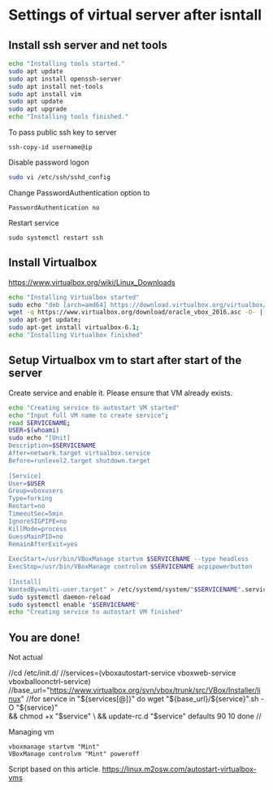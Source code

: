# Settings of virtual server after isntall

## Install ssh server and net tools
```Bash
echo "Installing tools started."
sudo apt update
sudo apt install openssh-server
sudo apt install net-tools
sudo apt install vim
sudo apt update
sudo apt upgrade
echo "Installing tools finished."
```

To pass public ssh key to server
```
ssh-copy-id username@ip
```

Disable password logon
```Bash
sudo vi /etc/ssh/sshd_config
```

Change PasswordAuthentication option to
```
PasswordAuthentication no
```

Restart service
```
sudo systemctl restart ssh
```

## Install Virtualbox
https://www.virtualbox.org/wiki/Linux_Downloads 
```Bash
echo "Installing Virtualbox started"
sudo echo "deb [arch=amd64] https://download.virtualbox.org/virtualbox/debian eoan contrib" >> /etc/apt/sources.list;
wget -q https://www.virtualbox.org/download/oracle_vbox_2016.asc -O- | sudo apt-key add -;
sudo apt-get update;
sudo apt-get install virtualbox-6.1;
echo "Installing Virtualbox finished"
```



## Setup Virtualbox vm to start after start of the server
Create service and enable it. Please ensure that VM already exists.
``` Bash
echo "Creating service to autostart VM started"
echo "Input full VM name to create service";
read SERVICENAME;
USER=$(whoami)
sudo echo "[Unit]
Description=$SERVICENAME
After=network.target virtualbox.service
Before=runlevel2.target shutdown.target
 
[Service]
User=$USER
Group=vboxusers
Type=forking
Restart=no
TimeoutSec=5min
IgnoreSIGPIPE=no
KillMode=process
GuessMainPID=no
RemainAfterExit=yes
 
ExecStart=/usr/bin/VBoxManage startvm $SERVICENAME --type headless
ExecStop=/usr/bin/VBoxManage controlvm $SERVICENAME acpipowerbutton
 
[Install]
WantedBy=multi-user.target" > /etc/systemd/system/"$SERVICENAME".service;
sudo systemctl daemon-reload
sudo systemctl enable "$SERVICENAME"
echo "Creating service to autostart VM finished"
```
## You are done!

Not actual

//cd /etc/init.d/
//services=(vboxautostart-service vboxweb-service vboxballoonctrl-service)
//base_url="https://www.virtualbox.org/svn/vbox/trunk/src/VBox/Installer/linux"
//for service in "${services[@]}"
    do
      wget "${base_url}/${service}".sh -O "${service}" \
      && chmod +x "$service"  \
      && update-rc.d "$service" defaults 90 10
    done
//

Managing vm
```
vboxmanage startvm "Mint"                                                           
VBoxManage controlvm "Mint" poweroff             
```     

Script based on this article.
https://linux.m2osw.com/autostart-virtualbox-vms